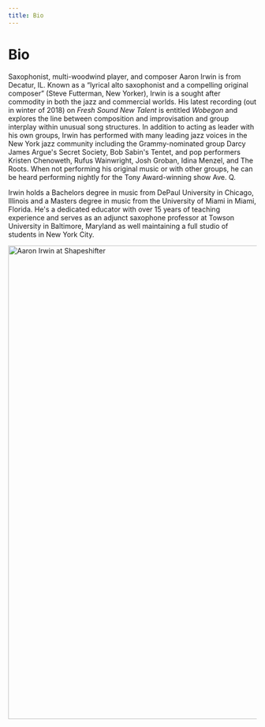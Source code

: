 ```yaml
---
title: Bio
---
```


# Bio

Saxophonist, multi-woodwind player, and composer Aaron Irwin is from Decatur, IL. Known as a <q>lyrical alto saxophonist and a compelling original composer</q> (Steve Futterman, New Yorker), Irwin is a sought after commodity in both the jazz and commercial worlds. His latest recording (out in winter of 2018) on *Fresh Sound New Talent* is entitled *Wobegon* and explores the line between composition and improvisation and group interplay within unusual song structures. In addition to acting as leader with his own groups, Irwin has performed with many leading jazz voices in the New York jazz community including the Grammy-nominated group Darcy James Argue's Secret Society, Bob Sabin's Tentet, and pop performers Kristen Chenoweth, Rufus Wainwright, Josh Groban, Idina Menzel, and The Roots. When not performing his original music or with other groups, he can be heard performing nightly for the Tony Award-winning show Ave. Q.

Irwin holds a Bachelors degree in music from DePaul University in Chicago, Illinois and a Masters degree in music from the University of Miami in Miami, Florida. He's a dedicated educator with over 15 years of teaching experience and serves as an adjunct saxophone professor at Towson University in Baltimore, Maryland as well maintaining a full studio of students in New York City.

<img
  alt="Aaron Irwin at Shapeshifter"
  width="960"
  sizes="100vw"
  src="https://user-images.githubusercontent.com/949985/42128949-85e98cb4-7c6b-11e8-8376-b45df7de7a1e.jpg"
  srcset="
    https://user-images.githubusercontent.com/949985/42128952-b7d238ca-7c6b-11e8-910a-b6116bcec6ed.jpg 480w,
    https://user-images.githubusercontent.com/949985/42128949-85e98cb4-7c6b-11e8-8376-b45df7de7a1e.jpg 960w"
  />
